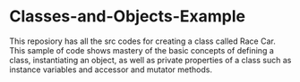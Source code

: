 # Classes-and-Objects-Example

This reposiory has all the src codes for creating a class called Race Car. This sample of code shows mastery of the basic concepts of defining a class, instantiating an object, as well as private properties of a class such as instance variables and accessor and mutator methods. 
